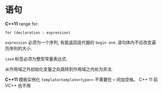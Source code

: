 # 语句

**C++11** range for:

`for (declaration : expression)`

`expression` 必须为一个序列, 有能返回迭代器的 `begin end`. 语句体内不应改变遍历序列的大小.

`case` 标签必须为整型常量表达式.

从作用域之外初始化变量之处跳转到作用域之内处为非法.

**C++11** 模板实例化 `template<template<type>>` 不需要在 `>` 间加空格。 C++ 11 前 VC++ 也不用

